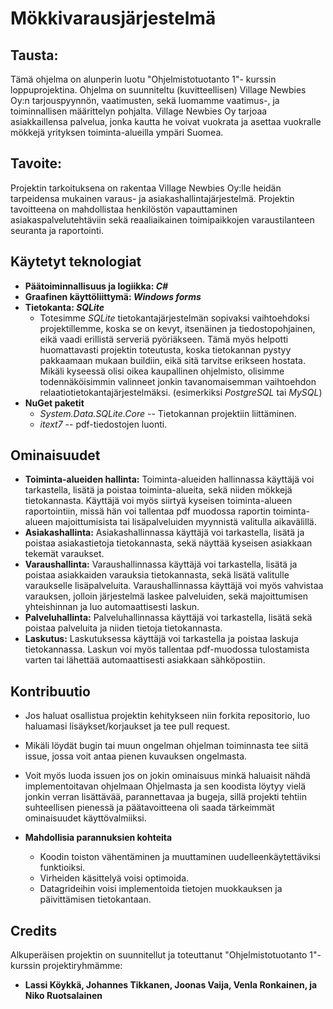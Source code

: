 # Mökkivarausjärjestelmä 

## Tausta:
Tämä ohjelma on alunperin luotu "Ohjelmistotuotanto 1"- kurssin loppuprojektina. Ohjelma on suunniteltu (kuvitteellisen) Village Newbies Oy:n tarjouspyynnön, vaatimusten, sekä luomamme vaatimus-, ja toiminnallisen määrittelyn pohjalta. Village Newbies Oy tarjoaa asiakkaillensa palvelua, jonka kautta he voivat vuokrata ja asettaa vuokralle mökkejä yrityksen toiminta-alueilla ympäri Suomea.

## Tavoite:
Projektin tarkoituksena on rakentaa Village Newbies Oy:lle heidän tarpeidensa mukainen varaus- ja asiakashallintajärjestelmä. Projektin tavoitteena on mahdollistaa henkilöstön vapauttaminen asiakaspalvelutehtäviin sekä reaaliaikainen toimipaikkojen varaustilanteen seuranta ja raportointi.  

## Käytetyt teknologiat
-  **Päätoiminnallisuus ja logiikka: *C#*** 
-  **Graafinen käyttöliittymä: *Windows forms*** 
-  **Tietokanta: *SQLite***	 
    - Totesimme *SQLite* tietokantajärjestelmän sopivaksi vaihtoehdoksi projektillemme, koska se on kevyt, itsenäinen ja tiedostopohjainen, eikä vaadi erillistä serveriä pyöriäkseen. Tämä myös helpotti huomattavasti projektin toteutusta, koska tietokannan pystyy pakkaamaan mukaan buildiin, eikä sitä tarvitse erikseen hostata. Mikäli kyseessä olisi oikea kaupallinen ohjelmisto, olisimme todennäköisimmin valinneet jonkin tavanomaisemman vaihtoehdon relaatiotietokantajärjestelmäksi. (esimerkiksi *PostgreSQL* tai *MySQL*)
  -  **NuGet paketit**	
      - *System.Data.SQLite.Core* 
          -- Tietokannan projektiin liittäminen.
      - *itext7* 
          -- pdf-tiedostojen luonti.
          
## Ominaisuudet
 - **Toiminta-alueiden hallinta:** 
 Toiminta-alueiden hallinnassa käyttäjä voi tarkastella, lisätä ja poistaa toiminta-alueita, sekä niiden mökkejä tietokannasta. Käyttäjä voi myös siirtyä kyseisen toiminta-alueen raportointiin, missä hän voi tallentaa pdf muodossa raportin toiminta-alueen majoittumisista tai lisäpalveluiden myynnistä valitulla aikavälillä.
 - **Asiakashallinta:** 
 Asiakashallinnassa käyttäjä voi tarkastella, lisätä ja poistaa asiakastietoja tietokannasta, sekä näyttää kyseisen asiakkaan tekemät varaukset.
 - **Varaushallinta:** 
    Varaushallinnassa käyttäjä voi tarkastella, lisätä ja poistaa asiakkaiden varauksia tietokannasta, sekä lisätä valitulle varaukselle lisäpalveluita. Varaushallinnassa käyttäjä voi myös vahvistaa varauksen, jolloin järjestelmä laskee palveluiden, sekä majoittumisen yhteishinnan ja luo automaattisesti laskun.
 - **Palveluhallinta:**
    Palveluhallinnassa käyttäjä voi tarkastella, lisätä sekä poistaa palveluita ja niiden tietoja tietokannasta.
 - **Laskutus:** 
    Laskutuksessa käyttäjä voi tarkastella ja poistaa laskuja tietokannassa. Laskun voi myös tallentaa pdf-muodossa tulostamista varten tai lähettää automaattisesti asiakkaan sähköpostiin.
    
## Kontribuutio
  - Jos haluat osallistua projektin kehitykseen niin forkita repositorio, luo haluamasi lisäykset/korjaukset ja tee pull request.   
  - Mikäli löydät bugin tai muun ongelman ohjelman toiminnasta tee siitä issue, jossa voit antaa pienen kuvauksen ongelmasta.  
  - Voit myös luoda issuen jos on jokin ominaisuus minkä haluaisit nähdä implementoitavan ohjelmaan
Ohjelmasta ja sen koodista löytyy vielä jonkin verran lisättävää, parannettavaa ja bugeja, sillä projekti tehtiin suhteellisen pienessä ja päätavoitteena oli saada tärkeimmät ominaisuudet käyttövalmiiksi.

  - **Mahdollisia parannuksien kohteita**	 
    - Koodin toiston vähentäminen ja muuttaminen uudelleenkäytettäviksi funktioiksi.
    - Virheiden käsittelyä voisi optimoida. 
    - Datagrideihin voisi implementoida tietojen muokkauksen ja päivittämisen tietokantaan.
## Credits
Alkuperäisen projektin on suunnitellut ja toteuttanut "Ohjelmistotuotanto 1"-kurssin projektiryhmämme:
- **Lassi Köykkä, Johannes Tikkanen, Joonas Vaija, Venla Ronkainen, ja Niko Ruotsalainen**
